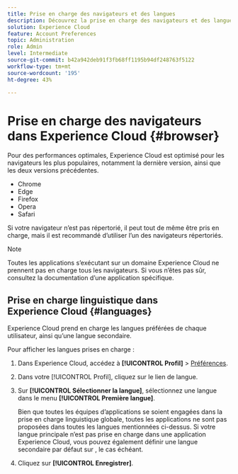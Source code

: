```yaml
---
title: Prise en charge des navigateurs et des langues
description: Découvrez la prise en charge des navigateurs et des langues pour les applications Experience Cloud. Sélectionnez une langue principale et secondaire dans votre profil de compte.
solution: Experience Cloud
feature: Account Preferences
topic: Administration
role: Admin
level: Intermediate
source-git-commit: b42a942deb91f3fb68ff1195b94df248763f5122
workflow-type: tm+mt
source-wordcount: '195'
ht-degree: 43%

---
```


# Prise en charge des navigateurs dans Experience Cloud {#browser}

Pour des performances optimales, Experience Cloud est optimisé pour les navigateurs les plus populaires, notamment la dernière version, ainsi que les deux versions précédentes.

* Chrome
* Edge
* Firefox
* Opera
* Safari

Si votre navigateur n’est pas répertorié, il peut tout de même être pris en charge, mais il est recommandé d’utiliser l’un des navigateurs répertoriés.

>[!NOTE]
>
>Toutes les applications s’exécutant sur un domaine Experience Cloud ne prennent pas en charge tous les navigateurs. Si vous n’êtes pas sûr, consultez la documentation d’une application spécifique.

## Prise en charge linguistique dans Experience Cloud {#languages}

Experience Cloud prend en charge les langues préférées de chaque utilisateur, ainsi qu’une langue secondaire.

Pour afficher les langues prises en charge :

1. Dans Experience Cloud, accédez à **[!UICONTROL Profil]** > [Préférences](https://experience.adobe.com/preferences).

1. Dans votre [!UICONTROL Profil], cliquez sur le lien de langue.

1. Sur **[!UICONTROL Sélectionner la langue]**, sélectionnez une langue dans le menu **[!UICONTROL Première langue]**.

   Bien que toutes les équipes d’applications se soient engagées dans la prise en charge linguistique globale, toutes les applications ne sont pas proposées dans toutes les langues mentionnées ci-dessus. Si votre langue principale n’est pas prise en charge dans une application Experience Cloud, vous pouvez également définir une langue secondaire par défaut sur , le cas échéant.

1. Cliquez sur **[!UICONTROL Enregistrer]**.